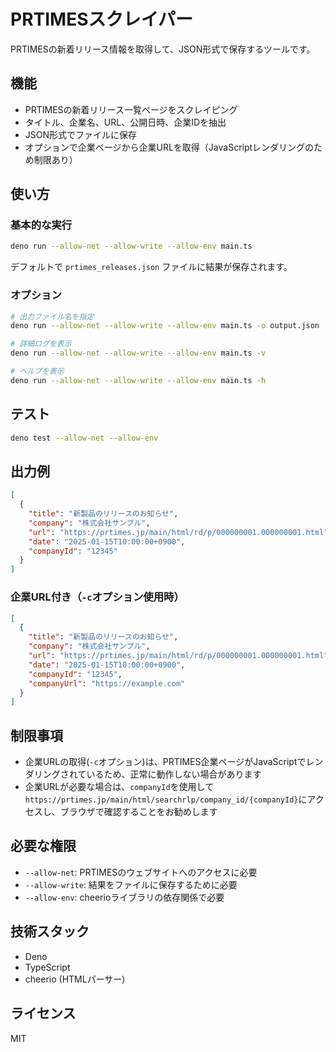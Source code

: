 # PRTIMESスクレイパー

PRTIMESの新着リリース情報を取得して、JSON形式で保存するツールです。

## 機能

- PRTIMESの新着リリース一覧ページをスクレイピング
- タイトル、企業名、URL、公開日時、企業IDを抽出
- JSON形式でファイルに保存
- オプションで企業ページから企業URLを取得（JavaScriptレンダリングのため制限あり）

## 使い方

### 基本的な実行

```bash
deno run --allow-net --allow-write --allow-env main.ts
```

デフォルトで `prtimes_releases.json` ファイルに結果が保存されます。

### オプション

```bash
# 出力ファイル名を指定
deno run --allow-net --allow-write --allow-env main.ts -o output.json

# 詳細ログを表示
deno run --allow-net --allow-write --allow-env main.ts -v

# ヘルプを表示
deno run --allow-net --allow-write --allow-env main.ts -h
```

## テスト

```bash
deno test --allow-net --allow-env
```

## 出力例

```json
[
  {
    "title": "新製品のリリースのお知らせ",
    "company": "株式会社サンプル",
    "url": "https://prtimes.jp/main/html/rd/p/000000001.000000001.html",
    "date": "2025-01-15T10:00:00+0900",
    "companyId": "12345"
  }
]
```

### 企業URL付き（`-c`オプション使用時）

```json
[
  {
    "title": "新製品のリリースのお知らせ",
    "company": "株式会社サンプル",
    "url": "https://prtimes.jp/main/html/rd/p/000000001.000000001.html",
    "date": "2025-01-15T10:00:00+0900",
    "companyId": "12345",
    "companyUrl": "https://example.com"
  }
]
```

## 制限事項

- 企業URLの取得(`-c`オプション)は、PRTIMES企業ページがJavaScriptでレンダリングされているため、正常に動作しない場合があります
- 企業URLが必要な場合は、`companyId`を使用して`https://prtimes.jp/main/html/searchrlp/company_id/{companyId}`にアクセスし、ブラウザで確認することをお勧めします

## 必要な権限

- `--allow-net`: PRTIMESのウェブサイトへのアクセスに必要
- `--allow-write`: 結果をファイルに保存するために必要
- `--allow-env`: cheerioライブラリの依存関係で必要

## 技術スタック

- Deno
- TypeScript
- cheerio (HTMLパーサー)

## ライセンス

MIT
